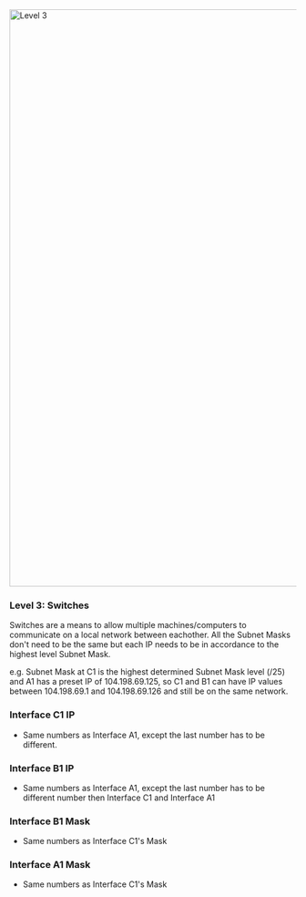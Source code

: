 <img width="1013" alt="Level 3" src="https://user-images.githubusercontent.com/58959408/175211075-017970f9-e616-4e9a-a136-f2a36ed0145c.png">

### Level 3: Switches

Switches are a means to allow multiple machines/computers to communicate on a local network between eachother. All the Subnet Masks don't need to be the same but each IP needs to be in accordance to the highest level Subnet Mask. 

e.g. Subnet Mask at C1 is the highest determined Subnet Mask level (/25) and A1 has a preset IP of 104.198.69.125, so C1 and B1 can have IP values between 104.198.69.1 and 104.198.69.126 and still be on the same network.

### Interface C1 IP
- Same numbers as Interface A1, except the last number has to be different.

### Interface B1 IP
- Same numbers as Interface A1, except the last number has to be different number then Interface C1 and Interface A1

### Interface B1 Mask
- Same numbers as Interface C1's Mask

### Interface A1 Mask
- Same numbers as Interface C1's Mask
